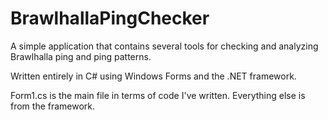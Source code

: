 # BrawlhallaPingChecker
A simple application that contains several tools for checking and analyzing Brawlhalla ping and ping patterns.

Written entirely in C# using Windows Forms and the .NET framework. 

Form1.cs is the main file in terms of code I've written. Everything else is from the framework.
